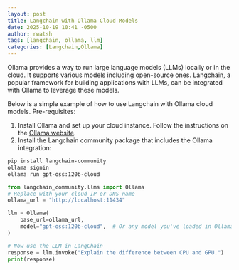 ```yaml
---
layout: post
title: Langchain with Ollama Cloud Models
date: 2025-10-19 10:41 -0500
author: rwatsh
tags: [langchain, ollama, llm]
categories: [Langchain,Ollama]
---
```


Ollama provides a way to run large language models (LLMs) locally or in the cloud. It supports various models including open-source ones. Langchain, a popular framework for building applications with LLMs, can be integrated with Ollama to leverage these models.

Below is a simple example of how to use Langchain with Ollama cloud models. 
Pre-requisites:
1. Install Ollama and set up your cloud instance. Follow the instructions on the [Ollama website](https://ollama.com/docs/cloud/getting-started).
2. Install the Langchain community package that includes the Ollama integration:


```bash
pip install langchain-community
ollama signin
ollama run gpt-oss:120b-cloud
```


```python
from langchain_community.llms import Ollama
# Replace with your cloud IP or DNS name
ollama_url = "http://localhost:11434"

llm = Ollama(
    base_url=ollama_url,
    model="gpt-oss:120b-cloud",  # Or any model you've loaded in Ollama
)

# Now use the LLM in LangChain
response = llm.invoke("Explain the difference between CPU and GPU.")
print(response)
```